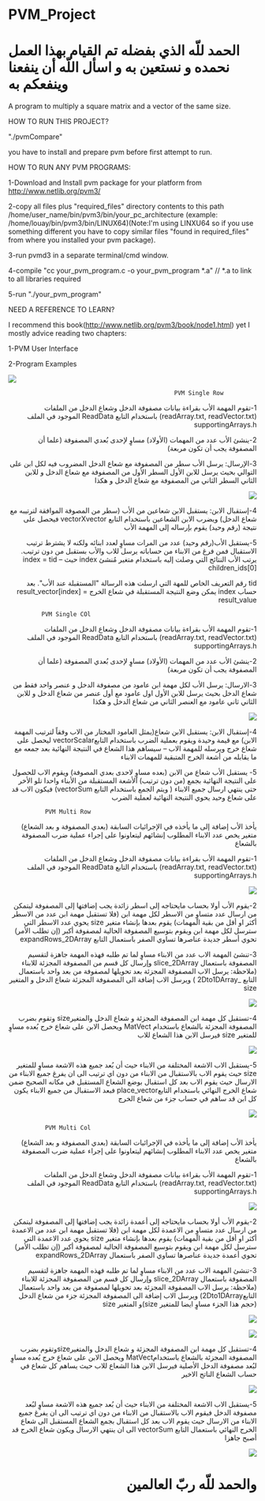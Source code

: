 ﻿# PVM_Project
 
# الحمد للّه الذي بفضله تم القيام بهذا العمل نحمده و نستعين به و اسأل اللّه أن ينفعنا وينفعكم به

A program to multiply a square matrix and a vector of the same size.

HOW TO RUN THIS PROJECT?

"./pvmCompare"

you have to install and prepare pvm before first attempt to run.


HOW TO RUN ANY PVM PROGRAMS:

1-Download and Install pvm package for your platform from http://www.netlib.org/pvm3/

2-copy all files plus "required_files" directory contents to this path /home/user_name/bin/pvm3/bin/your_pc_architecture (example: /home/louay/bin/pvm3/bin/LINUX64)(Note:I'm using LINXU64 so if you use something different you have to copy similar files "found in required_files" from where you installed your pvm package).

3-run pvmd3 in a separate terminal/cmd window.

4-compile "cc your_pvm_program.c -o your_pvm_program *.a" // *.a to link to all libraries required

5-run "./your_pvm_program"

NEED A REFERENCE TO LEARN?

I recommend this book(http://www.netlib.org/pvm3/book/node1.html) yet I mostly advice reading two chapters:

1-PVM User Interface

2-Program Examples




![](https://github.com/aloshlouay/PVM_Project/blob/master/pictures/0.png)

                                                   PVM Single Row
<div dir="rtl">
1-تقوم المهمة اﻷب بقراءة بيانات مصفوفة الدخل وشعاع الدخل من الملفات              (readArray.txt, readVector.txt) باستخدام التابع ReadData الموجود في الملف supportingArrays.h

2-ينشئ اﻷب عدد من المهمات (اﻷولاد) مساوٍ لإحدى بُعدي المصفوفة (علما أن المصفوفة يجب أن تكون مربعة)

3-الإرسال:
يرسل اﻷب سطر من المصفوفة مع شعاع الدخل المضروب فيه لكل ابن على التوالي
بحيث يرسل للابن الأول السطر الأول من المصفوفة مع شعاع الدخل و للابن الثاني السطر الثاني من المصفوفة مع شعاع الدخل و هكذا

![](https://github.com/aloshlouay/PVM_Project/blob/master/pictures/pvmsinglerow.png)

4-إستقبال الابن:
يستقبل الابن شعاعين من الأب (سطر من المصوفة الموافقة لترتيبه مع شعاع الدخل) ويضرب الابن الشعاعين باستخدام التابع vectorXvector فيحصل على نتيجة (رقم وحيد) يقوم بإرساله إلى المهمة الأب

5-يستقبل الأب(رقم وحيد) عدد من المرات مساوٍ لعدد ابنائه ولكنه لا يشترط ترتيب الاستقبال فمن فرغ من الابناء من حساباته يرسل للاب واﻷب بستقبل من دون ترتيب.
يرتب اﻷب النتائج التي وصلت إليه باستخدام متغير مُنشئ index
حيث index = tid – children_ids[0] 

tid رقم التعريف الخاص للمهة التي ارسلت هذه الرسالة "المستقبلة عند الأب".
بعد حساب index يمكن وضع النتيجة المستقبلة في شعاع الخرج
result_vector[index] = result_value


                                                   PVM Single COl

1-تقوم المهمة اﻷب بقراءة بيانات مصفوفة الدخل وشعاع الدخل من الملفات             (readArray.txt, readVector.txt) باستخدام التابع ReadData الموجود في الملف supportingArrays.h

2-ينشئ اﻷب عدد من المهمات (اﻷولاد) مساوٍ لإحدى بُعدي المصفوفة (علما أن المصفوفة يجب أن تكون مربعة)

3-الارسال:
يرسل الأب لكل مهمة ابن عامود من مصفوفة الدخل و عنصر واحد فقط من شعاع الدخل
 بحيث يرسل للابن الأول اول عامود مع أول عنصر من شعاع الدخل و للابن الثاني ثاني عامود مع العنصر الثاني من شعاع الدخل و هكذا

![](https://github.com/aloshlouay/PVM_Project/blob/master/pictures/pvmsinglecol.png)

4-إستقبال الابن:
يستقبل الابن شعاع(يمثل العامود المختار من الاب وفقاً لترتيب المهمة الابن) مع قيمة وحيدة ويقوم بعملية الضرب باستخدام التابعvectorScalar ليحصل على شعاع خرج ويرسله للمهمة الاب – سيساهم هذا الشعاع في النتيجة النهائية بعد جمعه مع ما يقابله من أشعة الخرج المتبقية للمهمات الابناء

5- يستقبل الأب شعاع من الابن (بعده مساوٍ لاحدى بعدي المصوفة) ويقوم الاب للحصول على النتيجة النهائية بجمع (من دون ترتيب) الأشعة المستقبلة من الأبناء واحدا تلو اﻷخر حتى ينتهي ارسال جميع الابناء ( ويتم الجمع باستخدام التابع vectorSum)
 فيكون الاب قد  على شعاع وحيد يحوي النتيجة النهائية لعملية الضرب
 

                                                   PVM Multi Row

يأخذ الأب إضافة إلى ما يأخذه في الإجرائيات السابقة (بعدي المصفوفة و بعد الشعاع) متغير يخص عدد الابناء المطلوب إنشائهم ليتعاونوا على إجراء عملية ضرب المصفوفة بالشعاع

1-تقوم المهمة اﻷب بقراءة بيانات مصفوفة الدخل وشعاع الدخل من الملفات             (readArray.txt, readVector.txt) باستخدام التابع ReadData الموجود في الملف supportingArrays.h

![](https://github.com/aloshlouay/PVM_Project/blob/master/pictures/pvmmultirow1.png)

2-يقوم الأب أولا بحساب مايحتاجه إلى اسطر زائدة يجب إضافتها إلى المصفوفة ليتمكن من ارسال عدد متساوٍ من الاسطر لكل مهمة ابن (فلا تستقبل مهمة ابن عدد من الاسطر أكثر او أقل من بقية المهمات) يقوم بعدها بإنشاء متغير size يحوي عدد الاسطر التي سترسل لكل مهمة ابن
ويقوم بتوسيع المصفوفة الحالية لمصفوفة أكبر (إن تطلب اﻷمر) تحوي أسطر جديدة عناصرها تساوي الصفر باستعمال التابع expandRows_2DArray

3-تنشئ المهمة الاب عدد من الابناء مساوٍ لما تم طلبه فهذه المهمة جاهزة لتقسيم المصفوفة باستعمال slice_2DArray وإرسال كل قسم من المصفوفة المجزئة للابناء 
(ملاحظة: يرسل الاب المصفوفة المجزئة بعد تحويلها لمصفوفة من بعد واحد باستعمال التابع _2Dto1DArray )
ويرسل الاب إضافة الى المصفوفة المجزئة شعاع الدخل و المتغير size

![](https://github.com/aloshlouay/PVM_Project/blob/master/pictures/pvmmultirow2.png)

4-تستقبل كل مهمة ابن المصفوفة المجزئة و شعاع الدخل والمتغيرsize
وتقوم بضرب المصفوفة المجزئة بالشعاع باستخدام MatVect ويحصل الابن على شعاع خرج بُعده مساوٍ للمتغير size فيرسل الابن هذا الشعاع للاب

![](https://github.com/aloshlouay/PVM_Project/blob/master/pictures/pvmmultirow3.png)

5-يستقبل الاب الاشعة المختلفة من الابناء حيث أن بُعد جميع هذه الاشعة مساوٍ للمتغير size
حيث يقوم الاب بالاستقبال من الابناء من دون اي ترتيب الى ان يفرغ جميع الابناء من الارسال حيث يقوم  الاب بعد كل استقبال بوضع الشعاع المستقبل في مكانه الصحيح ضمن شعاع الخرج النهائي باستخدام التابعplace_vector
فبعد الاستقبال من جميع الابناء يكون كل ابن قد ساهم في حساب جزء من شعاع الخرج

![](https://github.com/aloshlouay/PVM_Project/blob/master/pictures/pvmmultirow4.png)


                                                   PVM Multi Col
  
يأخذ الأب إضافة إلى ما يأخذه في الإجرائيات السابقة (بعدي المصفوفة و بعد الشعاع) متغير يخص عدد الابناء المطلوب إنشائهم ليتعاونوا على إجراء عملية ضرب المصفوفة بالشعاع


1-تقوم المهمة اﻷب بقراءة بيانات مصفوفة الدخل وشعاع الدخل من الملفات             (readArray.txt, readVector.txt) باستخدام التابع ReadData الموجود في الملف supportingArrays.h

![](https://github.com/aloshlouay/PVM_Project/blob/master/pictures/pvmmulticol1.png)

2-يقوم الأب أولا بحساب مايحتاجه إلى أعمدة زائدة يجب إضافتها إلى المصفوفة ليتمكن من ارسال عدد متساوٍ من الاعمدة لكل مهمة ابن (فلا تستقبل مهمة ابن عدد من الاعمدة أكثر او أقل من بقية المهمات) يقوم بعدها بإنشاء متغير size يحوي عدد الاعمدة التي سترسل لكل مهمة ابن ويقوم بتوسيع المصفوفة الحالية لمصفوفة أكبر (إن تطلب اﻷمر) تحوي أعمدة جديدة عناصرها تساوي الصفر باستعمال expandRows_2DArray

3-تنشئ المهمة الاب عدد من الابناء مساوٍ لما تم طلبه فهذه المهمة جاهزة لتقسيم المصفوفة باستعمال slice_2DArray وإرسال كل قسم من المصفوفة المجزئة للابناء 
(ملاحظة: يرسل الاب المصفوفة المجزئة بعد تحويلها لمصفوفة من بعد واحد باستعمال التابع2Dto1DArray) ويرسل الاب إضافة الى المصفوفة المجزئة جزء من
 شعاع الدخل (حجم هذا الجزء مساوٍ ايضا للمتغير size)و المتغير size


![](https://github.com/aloshlouay/PVM_Project/blob/master/pictures/pvmmulticol2.png)

![](https://github.com/aloshlouay/PVM_Project/blob/master/pictures/pvmmulticol3.png)



4-تستقبل كل مهمة ابن المصفوفة المجزئة و شعاع الدخل والمتغيرsizeوتقوم بضرب المصفوفة المجزئة بالشعاع باستخدامMatVect ويحصل الابن على شعاع خرج بُعده مساوٍ لبُعد مصفوفة الدخل اﻷصلية فيرسل الابن هذا الشعاع للاب حيث يساهم كل شعاع في حساب الشعاع الناتج الاخير

![](https://github.com/aloshlouay/PVM_Project/blob/master/pictures/pvmmulticol4.png)


5-يستقبل الاب الاشعة المختلفة من الابناء حيث أن بُعد جميع هذه الاشعة مساوٍ لبُعد مصفوفة الدخل
فيقوم الاب بالاستقبال من الابناء من دون اي ترتيب الى ان يفرغ جميع الابناء من الارسال حيث يقوم  الاب بعد كل استقبال بجمع الشعاع المستقبل الى شعاع الخرج النهائي باستعمال التابع vectorSum
 الى ان ينتهي الارسال ويكون شعاع الخرج قد أصبح جاهزا

![](https://github.com/aloshlouay/PVM_Project/blob/master/pictures/pvmmulticol5.png)


# والحمد للّه ربّ العالمين
</div>
